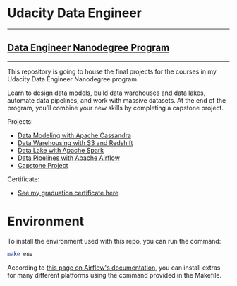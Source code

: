 # Udacity Data Engineer
***
## [Data Engineer Nanodegree Program](https://www.udacity.com/course/data-engineer-nanodegree--nd027)
***
This repository is going to house the final projects for the courses in my Udacity Data Engineer Nanodegree program.

Learn to design data models, build data warehouses and data lakes, automate data pipelines, 
and work with massive datasets. At the end of the program, you’ll combine your new skills 
by completing a capstone project.

Projects:
* [Data Modeling with Apache Cassandra]()
* [Data Warehousing with S3 and Redshift]()
* [Data Lake with Apache Spark]()
* [Data Pipelines with Apache Airflow](https://github.com/jcorrado76/udacity-data-engineer-final-projects/tree/dev/airflow_data_pipelines)
* [Capstone Project]()

Certificate:
* [See my graduation certificate here]()
# Environment
To install the environment used with this repo, you can run the command:
```bash
make env
```

According to [this page on Airflow's documentation](https://airflow.apache.org/docs/apache-airflow/stable/extra-packages-ref.html), you can install
extras for many different platforms using the command provided in the Makefile. 
